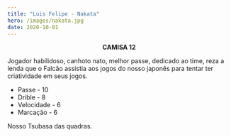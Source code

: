 ```yaml
---
title: "Luis Felipe - Nakata"
hero: /images/nakata.jpg
date: 2020-10-01
---
```

<center><b> CAMISA 12 </b></center>

Jogador habilidoso, canhoto nato, melhor passe, dedicado ao time, reza a lenda que o Falcão assistia aos jogos do nosso japonês para tentar ter criatividade em seus jogos.

- Passe - 10
- Drible - 8
- Velocidade - 6
- Marcação - 6
<p>
<p>Nosso Tsubasa das quadras.</p>
</p>